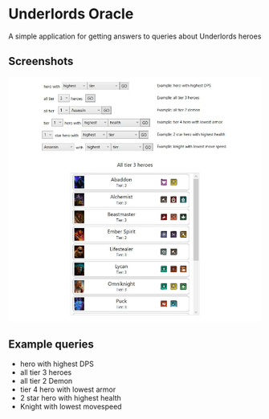 # Underlords Oracle
A simple application for getting answers to queries about Underlords heroes

## Screenshots

![underlords oracle screenshot](images/underlords%20oracle%20screenshot.jpg)

## Example queries

- hero with highest DPS
- all tier 3 heroes
- all tier 2 Demon
- tier 4 hero with lowest armor
- 2 star hero with highest health
- Knight with lowest movespeed
